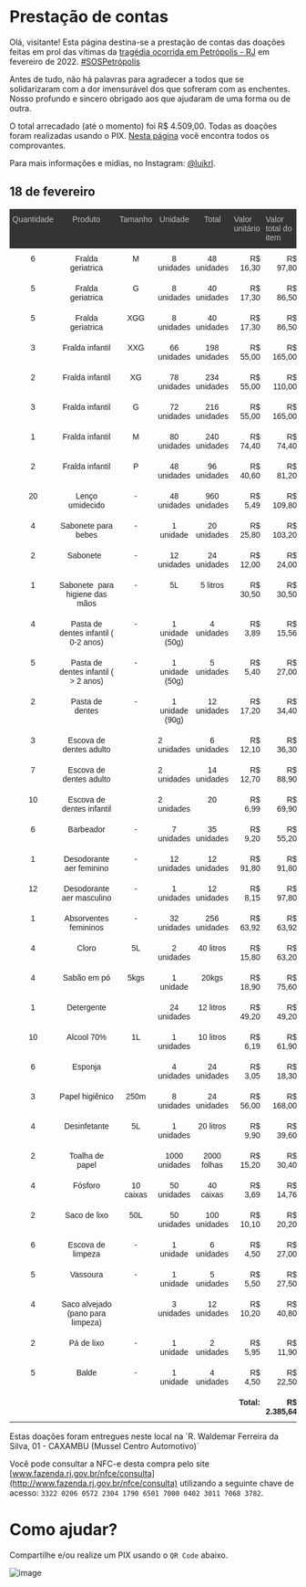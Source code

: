 # Prestação de contas
Olá, visitante! Esta página destina-se a prestação de contas das doações feitas em prol das vítimas da [tragédia ocorrida em Petrópolis - RJ](https://www.cnnbrasil.com.br/nacional/imagens-mostram-a-cidade-de-petropolis-antes-e-depois-das-chuvas/) em fevereiro de 2022. [\#SOSPetrópolis](https://www.instagram.com/explore/tags/sospetropolis/)

Antes de tudo, não há palavras para agradecer a todos que se solidarizaram com a dor imensurável dos que sofreram com as enchentes. Nosso profundo e sincero obrigado aos que ajudaram de uma forma ou de outra.

O total arrecadado (até o momento) foi R$ 4.509,00. Todas as doações foram realizadas usando o PIX. [Nesta página](./recibos.md) você encontra todos os comprovantes.

Para mais informações e mídias, no Instagram: [@luikrl](https://www.instagram.com/luikrl/).

<!-- .img {max-width: 100%; height: auto;} -->

## 18 de fevereiro
<style type="text/css">
.img {max-width: 100%; height: auto;}
.tg  {border:none;border-collapse:collapse;border-spacing:0;}
.tg td{border-style:solid;border-width:0px;font-family:Arial, sans-serif;font-size:14px;overflow:hidden;
  padding:10px 5px;word-break:normal;}
.tg th{border-style:solid;border-width:0px;font-family:Arial, sans-serif;font-size:14px;font-weight:normal;
  overflow:hidden;padding:10px 5px;word-break:normal;}
.tg .tg-c3ow{border-color:inherit;text-align:center;vertical-align:top}
.tg .tg-bhp8{background-color:#343434;border-color:inherit;color:#c0c0c0;position:-webkit-sticky;position:sticky;text-align:left;
  top:-1px;vertical-align:top;will-change:transform}
.tg .tg-0lki{background-color:#343434;border-color:inherit;color:#c0c0c0;position:-webkit-sticky;position:sticky;text-align:center;
  top:-1px;vertical-align:top;will-change:transform}
.tg .tg-dvpl{border-color:inherit;text-align:right;vertical-align:top}
.tg .tg-0pky{border-color:inherit;text-align:left;vertical-align:top}
.tg .tg-6ic8{border-color:inherit;font-weight:bold;text-align:right;vertical-align:top}
@media screen and (max-width: 767px) {.tg {width: auto !important;}.tg col {width: auto !important;}.tg-wrap {overflow-x: auto;-webkit-overflow-scrolling: touch;}}</style>
<div class="tg-wrap"><table class="tg">
<thead>
  <tr>
    <th class="tg-0lki">Quantidade</th>
    <th class="tg-0lki">Produto</th>
    <th class="tg-0lki">Tamanho</th>
    <th class="tg-0lki"><span style="font-weight:normal">Unidade</span></th>
    <th class="tg-0lki">Total</th>
    <th class="tg-bhp8">Valor unitário</th>
    <th class="tg-bhp8">Valor total do item</th>
  </tr>
</thead>
<tbody>
  <tr>
    <td class="tg-c3ow">6</td>
    <td class="tg-c3ow">Fralda geriatrica</td>
    <td class="tg-c3ow">M</td>
    <td class="tg-c3ow">8 unidades</td>
    <td class="tg-c3ow">48 unidades</td>
    <td class="tg-dvpl">R$ 16,30</td>
    <td class="tg-dvpl">R$ 97,80</td>
  </tr>
  <tr>
    <td class="tg-c3ow">5</td>
    <td class="tg-c3ow">Fralda geriatrica</td>
    <td class="tg-c3ow">G</td>
    <td class="tg-c3ow">8 unidades</td>
    <td class="tg-c3ow">40 unidades</td>
    <td class="tg-dvpl">R$ 17,30</td>
    <td class="tg-dvpl">R$ 86,50</td>
  </tr>
  <tr>
    <td class="tg-c3ow">5</td>
    <td class="tg-c3ow">Fralda geriatrica</td>
    <td class="tg-c3ow">XGG</td>
    <td class="tg-c3ow">8 unidades</td>
    <td class="tg-c3ow">40 unidades</td>
    <td class="tg-dvpl">R$ 17,30</td>
    <td class="tg-dvpl">R$ 86,50</td>
  </tr>
  <tr>
    <td class="tg-c3ow">3</td>
    <td class="tg-c3ow">Fralda infantil</td>
    <td class="tg-c3ow">XXG</td>
    <td class="tg-c3ow">66 unidades </td>
    <td class="tg-c3ow">198 unidades</td>
    <td class="tg-dvpl">R$ 55,00</td>
    <td class="tg-dvpl">R$ 165,00</td>
  </tr>
  <tr>
    <td class="tg-c3ow">2</td>
    <td class="tg-c3ow">Fralda infantil</td>
    <td class="tg-c3ow">XG </td>
    <td class="tg-c3ow">78 unidades</td>
    <td class="tg-c3ow">234 unidades</td>
    <td class="tg-dvpl">R$ 55,00</td>
    <td class="tg-dvpl">R$ 110,00</td>
  </tr>
  <tr>
    <td class="tg-c3ow">3</td>
    <td class="tg-c3ow">Fralda infantil</td>
    <td class="tg-c3ow">G</td>
    <td class="tg-c3ow">72 unidades</td>
    <td class="tg-c3ow">216 unidades</td>
    <td class="tg-dvpl">R$ 55,00</td>
    <td class="tg-dvpl">R$ 165,00</td>
  </tr>
  <tr>
    <td class="tg-c3ow">1</td>
    <td class="tg-c3ow">Fralda infantil</td>
    <td class="tg-c3ow">M</td>
    <td class="tg-c3ow">80 unidades</td>
    <td class="tg-c3ow">240 unidades</td>
    <td class="tg-dvpl">R$ 74,40</td>
    <td class="tg-dvpl">R$ 74,40</td>
  </tr>
  <tr>
    <td class="tg-c3ow">2</td>
    <td class="tg-c3ow">Fralda infantil</td>
    <td class="tg-c3ow">P</td>
    <td class="tg-c3ow">48 unidades</td>
    <td class="tg-c3ow">96 unidades</td>
    <td class="tg-dvpl">R$ 40,60</td>
    <td class="tg-dvpl">R$ 81,20</td>
  </tr>
  <tr>
    <td class="tg-c3ow">20</td>
    <td class="tg-c3ow">Lenço umidecido </td>
    <td class="tg-c3ow">-</td>
    <td class="tg-c3ow">48 unidades </td>
    <td class="tg-c3ow">960 unidades</td>
    <td class="tg-dvpl">R$ 5,49</td>
    <td class="tg-dvpl">R$ 109,80</td>
  </tr>
  <tr>
    <td class="tg-c3ow">4</td>
    <td class="tg-c3ow">Sabonete para bebes</td>
    <td class="tg-c3ow">-</td>
    <td class="tg-c3ow">1 unidade</td>
    <td class="tg-c3ow">20 unidades</td>
    <td class="tg-dvpl">R$ 25,80</td>
    <td class="tg-dvpl">R$ 103,20</td>
  </tr>
  <tr>
    <td class="tg-c3ow">2</td>
    <td class="tg-c3ow">Sabonete&nbsp;&nbsp;</td>
    <td class="tg-c3ow">-</td>
    <td class="tg-c3ow">12 unidades </td>
    <td class="tg-c3ow">24 unidades</td>
    <td class="tg-dvpl">R$ 12,00</td>
    <td class="tg-dvpl">R$ 24,00</td>
  </tr>
  <tr>
    <td class="tg-c3ow">1</td>
    <td class="tg-c3ow">Sabonete&nbsp;&nbsp;para higiene das mãos</td>
    <td class="tg-c3ow">-</td>
    <td class="tg-c3ow">5L</td>
    <td class="tg-c3ow">5 litros</td>
    <td class="tg-dvpl">R$ 30,50</td>
    <td class="tg-dvpl">R$ 30,50</td>
  </tr>
  <tr>
    <td class="tg-c3ow">4</td>
    <td class="tg-c3ow">Pasta de dentes infantil ( 0-2 anos)</td>
    <td class="tg-c3ow">-</td>
    <td class="tg-c3ow">1 unidade (50g)</td>
    <td class="tg-c3ow">4 unidades</td>
    <td class="tg-dvpl">R$ 3,89</td>
    <td class="tg-dvpl">R$ 15,56</td>
  </tr>
  <tr>
    <td class="tg-c3ow">5</td>
    <td class="tg-c3ow">Pasta de dentes infantil ( &gt; 2 anos)</td>
    <td class="tg-c3ow">-</td>
    <td class="tg-c3ow">1 unidade (50g)</td>
    <td class="tg-c3ow">5 unidades</td>
    <td class="tg-dvpl">R$ 5,40</td>
    <td class="tg-dvpl">R$ 27,00</td>
  </tr>
  <tr>
    <td class="tg-c3ow">2</td>
    <td class="tg-c3ow">Pasta de dentes</td>
    <td class="tg-c3ow">-</td>
    <td class="tg-c3ow">1 unidade (90g)</td>
    <td class="tg-c3ow">12 unidades</td>
    <td class="tg-dvpl">R$ 17,20</td>
    <td class="tg-dvpl">R$ 34,40</td>
  </tr>
  <tr>
    <td class="tg-c3ow">3</td>
    <td class="tg-c3ow">Escova de dentes adulto</td>
    <td class="tg-c3ow"></td>
    <td class="tg-0pky"><span style="font-weight:normal">2 unidades</span></td>
    <td class="tg-c3ow">6 unidades</td>
    <td class="tg-dvpl">R$ 12,10</td>
    <td class="tg-dvpl">R$ 36,30</td>
  </tr>
  <tr>
    <td class="tg-c3ow">7</td>
    <td class="tg-c3ow">Escova de dentes adulto</td>
    <td class="tg-c3ow"></td>
    <td class="tg-0pky"><span style="font-weight:normal">2 unidades</span></td>
    <td class="tg-c3ow">14 unidades</td>
    <td class="tg-dvpl">R$ 12,70</td>
    <td class="tg-dvpl">R$ 88,90</td>
  </tr>
  <tr>
    <td class="tg-c3ow">10</td>
    <td class="tg-c3ow">Escova de dentes infantil </td>
    <td class="tg-c3ow"></td>
    <td class="tg-0pky"><span style="font-weight:normal">2 unidades</span></td>
    <td class="tg-c3ow">20</td>
    <td class="tg-dvpl">R$ 6,99</td>
    <td class="tg-dvpl">R$ 69,90</td>
  </tr>
  <tr>
    <td class="tg-c3ow">6</td>
    <td class="tg-c3ow">Barbeador</td>
    <td class="tg-c3ow">-</td>
    <td class="tg-c3ow">7 unidades</td>
    <td class="tg-c3ow">35 unidades</td>
    <td class="tg-dvpl">R$ 9,20</td>
    <td class="tg-dvpl">R$ 55,20</td>
  </tr>
  <tr>
    <td class="tg-c3ow">1</td>
    <td class="tg-c3ow">Desodorante aer feminino</td>
    <td class="tg-c3ow">-</td>
    <td class="tg-c3ow">12 unidades</td>
    <td class="tg-c3ow">12 unidades</td>
    <td class="tg-dvpl">R$ 91,80</td>
    <td class="tg-dvpl">R$ 91,80</td>
  </tr>
  <tr>
    <td class="tg-c3ow">12</td>
    <td class="tg-c3ow">Desodorante aer masculino</td>
    <td class="tg-c3ow">-</td>
    <td class="tg-c3ow">1 unidades</td>
    <td class="tg-c3ow">12 unidades</td>
    <td class="tg-dvpl">R$ 8,15</td>
    <td class="tg-dvpl">R$ 97,80</td>
  </tr>
  <tr>
    <td class="tg-c3ow">1</td>
    <td class="tg-c3ow">Absorventes femininos</td>
    <td class="tg-c3ow">-</td>
    <td class="tg-c3ow">32 unidades</td>
    <td class="tg-c3ow">256 unidades</td>
    <td class="tg-dvpl">R$ 63,92</td>
    <td class="tg-dvpl">R$ 63,92</td>
  </tr>
  <tr>
    <td class="tg-c3ow">4</td>
    <td class="tg-c3ow">Cloro</td>
    <td class="tg-c3ow">5L</td>
    <td class="tg-c3ow">2 unidades</td>
    <td class="tg-c3ow">40 litros</td>
    <td class="tg-dvpl">R$ 15,80</td>
    <td class="tg-dvpl">R$ 63,20</td>
  </tr>
  <tr>
    <td class="tg-c3ow">4</td>
    <td class="tg-c3ow">Sabão em pó</td>
    <td class="tg-c3ow">5kgs</td>
    <td class="tg-c3ow">1 unidade </td>
    <td class="tg-c3ow">20kgs</td>
    <td class="tg-dvpl">R$ 18,90</td>
    <td class="tg-dvpl">R$ 75,60</td>
  </tr>
  <tr>
    <td class="tg-c3ow">1</td>
    <td class="tg-c3ow">Detergente</td>
    <td class="tg-0pky"></td>
    <td class="tg-c3ow">24 unidades</td>
    <td class="tg-c3ow">12 litros</td>
    <td class="tg-dvpl">R$ 49,20</td>
    <td class="tg-dvpl">R$ 49,20</td>
  </tr>
  <tr>
    <td class="tg-c3ow">10</td>
    <td class="tg-c3ow">Alcool 70%</td>
    <td class="tg-c3ow">1L</td>
    <td class="tg-c3ow">1 unidades</td>
    <td class="tg-c3ow">10 litros</td>
    <td class="tg-dvpl">R$ 6,19</td>
    <td class="tg-dvpl">R$ 61,90</td>
  </tr>
  <tr>
    <td class="tg-c3ow">6</td>
    <td class="tg-c3ow">Esponja </td>
    <td class="tg-0pky"></td>
    <td class="tg-c3ow">4 unidades</td>
    <td class="tg-c3ow">24 unidades</td>
    <td class="tg-dvpl">R$ 3,05</td>
    <td class="tg-dvpl">R$ 18,30</td>
  </tr>
  <tr>
    <td class="tg-c3ow">3</td>
    <td class="tg-c3ow">Papel higiênico</td>
    <td class="tg-c3ow">250m</td>
    <td class="tg-c3ow">8 unidades</td>
    <td class="tg-c3ow">24 unidades</td>
    <td class="tg-dvpl">R$ 56,00</td>
    <td class="tg-dvpl">R$ 168,00</td>
  </tr>
  <tr>
    <td class="tg-c3ow">4</td>
    <td class="tg-c3ow">Desinfetante</td>
    <td class="tg-c3ow">5L</td>
    <td class="tg-c3ow">1 unidades</td>
    <td class="tg-c3ow">20 litros</td>
    <td class="tg-dvpl">R$ 9,90</td>
    <td class="tg-dvpl">R$ 39,60</td>
  </tr>
  <tr>
    <td class="tg-c3ow">2</td>
    <td class="tg-c3ow">Toalha de papel</td>
    <td class="tg-0pky"></td>
    <td class="tg-c3ow">1000 unidades</td>
    <td class="tg-c3ow">2000 folhas</td>
    <td class="tg-dvpl">R$ 15,20</td>
    <td class="tg-dvpl">R$ 30,40</td>
  </tr>
  <tr>
    <td class="tg-c3ow">4</td>
    <td class="tg-c3ow">Fósforo </td>
    <td class="tg-c3ow">10 caixas</td>
    <td class="tg-c3ow">50 unidades</td>
    <td class="tg-c3ow">40 caixas</td>
    <td class="tg-dvpl">R$ 3,69</td>
    <td class="tg-dvpl">R$ 14,76</td>
  </tr>
  <tr>
    <td class="tg-c3ow">2</td>
    <td class="tg-c3ow">Saco de lixo</td>
    <td class="tg-c3ow">50L</td>
    <td class="tg-c3ow">50 unidades</td>
    <td class="tg-c3ow">100 unidades</td>
    <td class="tg-dvpl">R$ 10,10</td>
    <td class="tg-dvpl">R$ 20,20</td>
  </tr>
  <tr>
    <td class="tg-c3ow">6</td>
    <td class="tg-c3ow">Escova de limpeza</td>
    <td class="tg-c3ow">-</td>
    <td class="tg-c3ow">1 unidade</td>
    <td class="tg-c3ow">6 unidades </td>
    <td class="tg-dvpl">R$ 4,50</td>
    <td class="tg-dvpl">R$ 27,00</td>
  </tr>
  <tr>
    <td class="tg-c3ow">5</td>
    <td class="tg-c3ow">Vassoura</td>
    <td class="tg-c3ow">-</td>
    <td class="tg-c3ow">1 unidade</td>
    <td class="tg-c3ow">5 unidades </td>
    <td class="tg-dvpl">R$ 5,50</td>
    <td class="tg-dvpl">R$ 27,50</td>
  </tr>
  <tr>
    <td class="tg-c3ow">4</td>
    <td class="tg-c3ow">Saco alvejado (pano para limpeza)</td>
    <td class="tg-0pky"></td>
    <td class="tg-c3ow">3 unidades</td>
    <td class="tg-c3ow">12 unidades </td>
    <td class="tg-dvpl">R$ 10,20</td>
    <td class="tg-dvpl">R$ 40,80</td>
  </tr>
  <tr>
    <td class="tg-c3ow">2</td>
    <td class="tg-c3ow">Pá de lixo</td>
    <td class="tg-c3ow">-</td>
    <td class="tg-c3ow">1 unidade</td>
    <td class="tg-c3ow">2 unidades </td>
    <td class="tg-dvpl">R$ 5,95</td>
    <td class="tg-dvpl">R$ 11,90</td>
  </tr>
  <tr>
    <td class="tg-c3ow">5</td>
    <td class="tg-c3ow">Balde</td>
    <td class="tg-c3ow">-</td>
    <td class="tg-c3ow">1 unidade</td>
    <td class="tg-c3ow">4 unidades</td>
    <td class="tg-dvpl">R$ 4,50</td>
    <td class="tg-dvpl">R$ 22,50</td>
  </tr>
  <tr>
    <td class="tg-0pky"></td>
    <td class="tg-0pky"></td>
    <td class="tg-0pky"></td>
    <td class="tg-0pky"></td>
    <td class="tg-0pky"></td>
    <td class="tg-6ic8">Total:</td>
    <td class="tg-6ic8">R$ 2.385,64</td>
  </tr>
</tbody>
</table></div>
Estas doações foram entregues neste local na `R. Waldemar Ferreira da Silva, 01 - CAXAMBU (Mussel Centro Automotivo)`

Você pode consultar a NFC-e desta compra pelo site [www.fazenda.rj.gov.br/nfce/consulta](http://www.fazenda.rj.gov.br/nfce/consulta) utilizando a seguinte chave de acesso: `3322 0206 0572 2304 1790 6501 7000 0402 3011 7068 3782`. 

# Como ajudar?
Compartilhe e/ou realize um PIX usando o `QR Code` abaixo.

![image](https://user-images.githubusercontent.com/25796259/154776201-e6834623-71d5-4bdf-8b53-828778d35bdb.png)


